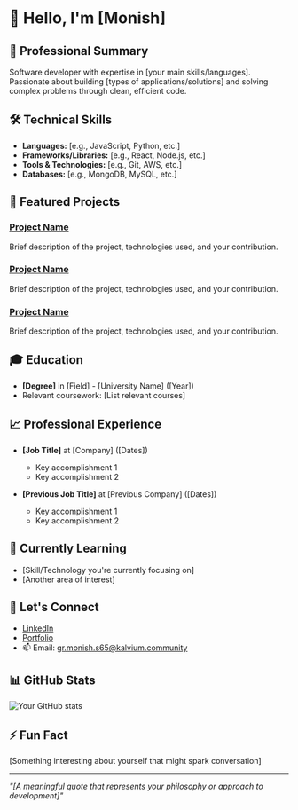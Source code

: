 # 👋 Hello, I'm [Monish]

## 💼 Professional Summary
Software developer with expertise in [your main skills/languages]. Passionate about building [types of applications/solutions] and solving complex problems through clean, efficient code.

## 🛠️ Technical Skills
- **Languages:** [e.g., JavaScript, Python, etc.]
- **Frameworks/Libraries:** [e.g., React, Node.js, etc.]
- **Tools & Technologies:** [e.g., Git, AWS, etc.]
- **Databases:** [e.g., MongoDB, MySQL, etc.]

## 🚀 Featured Projects
### [Project Name](link-to-repo)
Brief description of the project, technologies used, and your contribution.

### [Project Name](link-to-repo)
Brief description of the project, technologies used, and your contribution.

### [Project Name](link-to-repo)
Brief description of the project, technologies used, and your contribution.

## 🎓 Education
- **[Degree]** in [Field] - [University Name] ([Year])
- Relevant coursework: [List relevant courses]

## 📈 Professional Experience
- **[Job Title]** at [Company] ([Dates])
  - Key accomplishment 1
  - Key accomplishment 2

- **[Previous Job Title]** at [Previous Company] ([Dates])
  - Key accomplishment 1
  - Key accomplishment 2

## 🌱 Currently Learning
- [Skill/Technology you're currently focusing on]
- [Another area of interest]

## 💬 Let's Connect
- [LinkedIn](your-linkedin-url)
- [Portfolio](your-portfolio-url)
- 📫 Email: gr.monish.s65@kalvium.community

## 📊 GitHub Stats
![Your GitHub stats](https://github-readme-stats.vercel.app/api?username=Monish892&show_icons=true&theme=radical)

## ⚡ Fun Fact
[Something interesting about yourself that might spark conversation]

---
*"[A meaningful quote that represents your philosophy or approach to development]"*
